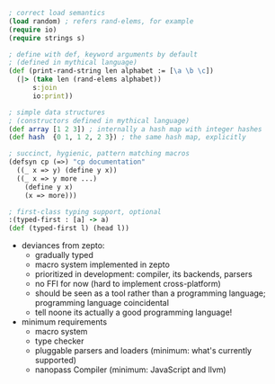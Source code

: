 ```clojure
; correct load semantics
(load random) ; refers rand-elems, for example
(require io)
(require strings s)

; define with def, keyword arguments by default
; (defined in mythical language)
(def (print-rand-string len alphabet := [\a \b \c])
  (|> (take len (rand-elems alphabet))
      s:join
      io:print))

; simple data structures
; (constructors defined in mythical language)
(def array [1 2 3]) ; internally a hash map with integer hashes
(def hash  {0 1, 1 2, 2 3}) ; the same hash map, explicitly

; succinct, hygienic, pattern matching macros
(defsyn cp (=>) "cp documentation"
  ((_ x => y) (define y x))
  ((_ x => y more ...)
    (define y x)
    (x => more)))

; first-class typing support, optional
:(typed-first : [a] -> a)
(def (typed-first l) (head l))
```

- deviances from zepto:
  - gradually typed
  - macro system implemented in zepto
  - prioritized in development: compiler, its backends, parsers
  - no FFI for now (hard to implement cross-platform)
  - should be seen as a tool rather than a programming language; programming language coincidental
  - tell noone its actually a good programming language!
- minimum requirements
  - macro system
  - type checker
  - pluggable parsers and loaders (minimum: what's currently supported) 
  - nanopass Compiler (minimum: JavaScript and llvm) 
